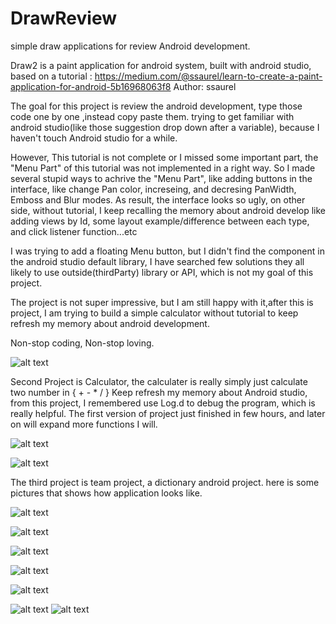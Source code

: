 # DrawReview
simple draw applications for review Android development.

Draw2 is a paint application for android system, built with android studio, based on a tutorial : https://medium.com/@ssaurel/learn-to-create-a-paint-application-for-android-5b16968063f8   Author: ssaurel

The goal for this project is review the android development, type those code one by one ,instead copy paste them. trying to get familiar with android studio(like those suggestion drop down after a variable), because I haven't touch Android studio for a while.

However, This tutorial is not complete or I missed some important part, the "Menu Part" of this tutorial was not implemented in a right way.
So I made several stupid ways to achrive the "Menu Part", like adding buttons in the interface, like change Pan color, increseing, and decresing PanWidth, Emboss and Blur modes. 
As result, the interface looks so ugly, on other side, without tutorial, I keep recalling the memory about android develop like adding views by Id, some layout example/difference between each type, and click listener function...etc

I was trying to add a floating Menu button, but I didn't find the component in the android studio default library, I have searched few solutions they all likely to use outside(thirdParty) library or API, which is not my goal of this project.

The project is not super impressive, but I am still happy with it,after this is project, I am trying to build a simple calculator without tutorial to keep refresh my memory about android development.

Non-stop coding, Non-stop loving.

![alt text](https://github.com/GK67/AndroidApplications/blob/feature-branch/DrawExample.png?raw=true)

Second Project is Calculator, the calculater is really simply just calculate two number in {  + - * / }
Keep refresh my memory about Android studio, from this project, I remembered use Log.d to debug the program, which is really helpful.
The first version of project just finished in few hours, and later on will expand more functions I will.

![alt text](https://github.com/GK67/AndroidApplications/blob/feature-branch/Calculator1.png?raw=true)

![alt text](https://github.com/GK67/AndroidApplications/blob/feature-branch/Calculator2.png?raw=true)


The third project is team project, a dictionary android project.
here is some pictures that shows how application looks like.

![alt text](https://github.com/GK67/AndroidApplications/blob/feature-branch/Dictionary1.png?raw=true)

![alt text](https://github.com/GK67/AndroidApplications/blob/feature-branch/Dictionary2.png?raw=true)

![alt text](https://github.com/GK67/AndroidApplications/blob/feature-branch/Dictionary3.png?raw=true)

![alt text](https://github.com/GK67/AndroidApplications/blob/feature-branch/Dictionary4.png?raw=true)

![alt text](https://github.com/GK67/AndroidApplications/blob/feature-branch/Dictionary5.png?raw=true)

![alt text](https://github.com/GK67/AndroidApplications/blob/feature-branch/Dictionary6.png?raw=true)
![alt text](https://github.com/GK67/AndroidApplications/blob/feature-branch/Dictionary7.png?raw=true)
